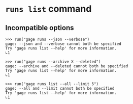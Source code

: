# `runs list` command

## Incompatible options

    >>> run("gage runs --json --verbose")
    gage: --json and --verbose cannot both be specified
    Try 'gage runs list --help' for more information.
    ↳1

    >>> run("gage runs --archive X --deleted")
    gage: --archive and --deleted cannot both be specified
    Try 'gage runs list --help' for more information.
    ↳1

    >>> run("gage runs list --all --limit 5")
    gage: --all and --limit cannot both be specified
    Try 'gage runs list --help' for more information.
    ↳1
